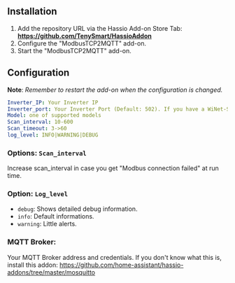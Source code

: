 ## Installation

1. Add the repository URL via the Hassio Add-on Store Tab: **https://github.com/TenySmart/HassioAddon**
2. Configure the "ModbusTCP2MQTT" add-on.
3. Start the "ModbusTCP2MQTT" add-on.

## Configuration

**Note**: _Remember to restart the add-on when the configuration is changed._

```yaml
Inverter_IP: Your Inverter IP
Inverter_port: Your Inverter Port (Default: 502). If you have a WiNet-S dongle set to 8082
Model: one of supported models
Scan_interval: 10-600
Scan_timeout: 3->60
log_level: INFO|WARNING|DEBUG
```

### Options: `Scan_interval` 
Increase scan_interval in case you get "Modbus connection failed" at run time.

### Option: `Log_level`

- `debug`: Shows detailed debug information.
- `info`: Default informations.
- `warning`: Little alerts.

### MQTT Broker:
Your MQTT Broker address and credentials. If you don't know what this is, install this addon:
https://github.com/home-assistant/hassio-addons/tree/master/mosquitto

